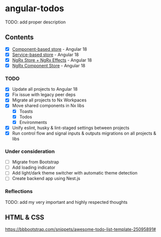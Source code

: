 # angular-todos

TODO: add proper description

## Contents

- [x] [Component-based store](/todos-component-based/) - Angular 18
- [x] [Service-based store](/todos-service-based/) - Angular 18
- [x] [NgRx Store + NgRx Effects](/todos-ngrx-store/) - Angular 18
- [x] [NgRx Component Store](/todos-ngrx-component-store/) - Angular 18

### TODO

- [x] Update all projects to Angular 18
- [x] Fix issue with legacy peer deps
- [x] Migrate all projects to Nx Workpaces
- [x] Move shared components in Nx libs
  - [x] Toasts
  - [x] Todos
  - [x] Environments
- [x] Unify eslint, husky & lint-staged settings between projects
- [x] Run control flow and signal inputs & outputs migrations on all projects & libs

### Under consideration

- [ ] Migrate from Bootstrap
- [ ] Add loading indicator
- [ ] Add light/dark theme switcher with automatic theme detection
- [ ] Create backend app using Nest.js

### Reflections

TODO: add my very important and highly respected thoughts

## HTML & CSS

https://bbbootstrap.com/snippets/awesome-todo-list-template-25095891#
